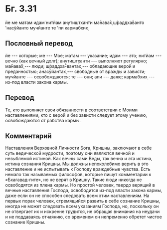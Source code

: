 # Бг. 3.31

йе ме матам идам̇ нитйам анутишт̣ханти ма̄нава̄х̣ ш́раддха̄ванто 'насӯйанто
мучйанте те 'пи кармабхих̣

## Пословный перевод

йе --- которые; ме --- Мое; матам --- указание; идам --- это; нитйам ---
вечно (как вечный долг); анутишт̣ханти --- выполняют регулярно; ма̄нава̄х̣
--- люди; ш́раддха̄-вантах̣ --- обладающие верой и преданностью;
анасӯйантах̣ --- свободные от вражды и зависти; мучйанте ---
освобождаются; те --- они; апи --- даже; кармабхих̣ --- из-под власти
закона кармы.

## Перевод

Те, кто выполняет свои обязанности в соответствии с Моими наставлениями,
кто с верой и без зависти следует этому учению, освобождаются от рабства
кармы.

## Комментарий

Наставления Верховной Личности Бога, Кришны, заключают в себе суть
ведической мудрости, поэтому они являются вечной и незыблемой истиной.
Как вечны сами Веды, так вечна и эта истина, истина сознания Кришны. Мы
должны непоколебимо верить в это наставление и не испытывать к Господу
враждебные чувства. Есть немало так называемых философов, которые пишут
комментарии к «Бхагавад-гите», но не верят в Кришну. Такие люди никогда
не освободятся из плена кармы. Но простой человек, твердо верящий в
вечные наставления Господа, освободится из-под власти закона кармы, даже
если он не способен следовать всем этим наставлениям. На первых порах
человек, стремящийся развить в себе сознание Кришны, иногда не может
следовать всем указаниям Господа, но, поскольку он не отвергает их и
искренне трудится, не обращая внимания на неудачи и не поддаваясь
отчаянию, со временем он непременно обретет чистое сознание Кришны.
